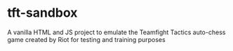 # tft-sandbox

A vanilla HTML and JS project to emulate the Teamfight Tactics auto-chess game created by Riot for testing and training purposes
